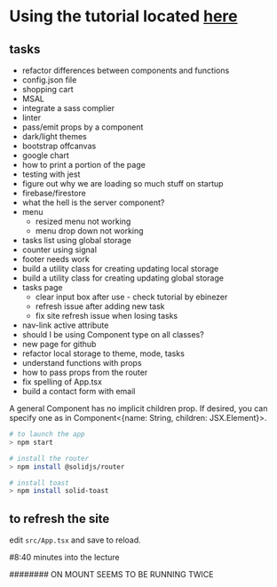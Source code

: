 # Using the tutorial located [here](https://www.youtube.com/watch?v=pFEZLQ6DOf0)

## tasks
- refactor differences between components and functions
- config.json file
- shopping cart
- MSAL
- integrate a sass complier
- linter
- pass/emit props by a component
- dark/light themes
- bootstrap offcanvas
- google chart
- how to print a portion of the page
- testing with jest
- figure out why we are loading so much stuff on startup
- firebase/firestore
- what the hell is the server component?
- menu
  - resized menu not working
  - menu drop down not working
- tasks list using global storage
- counter using signal
- footer needs work
- build a utility class for creating updating local storage
- build a utility class for creating updating global storage
- tasks page
  - clear input box after use - check tutorial by ebinezer
  - refresh issue after adding new task
  - fix site refresh issue when losing tasks
- nav-link active attribute
- should I be using Component type on all classes?
- new page for github
- refactor local storage to theme, mode, tasks
- understand functions with props
- how to pass props from the router
- fix spelling of App.tsx
- build a contact form with email

A general Component has no implicit children prop. If desired, you can specify one as in Component<{name: String, children: JSX.Element}>.

```bash
# to launch the app
> npm start
```

```bash
# install the router
> npm install @solidjs/router
```

```bash
# install toast
> npm install solid-toast
```

## to refresh the site
edit <code>src/App.tsx</code> and save to reload.

#8:40 minutes into the lecture

########  ON MOUNT SEEMS TO BE RUNNING TWICE
